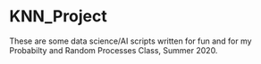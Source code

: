 # KNN_Project
These are some data science/AI scripts written for fun and for my Probabilty and Random Processes Class, Summer 2020.
